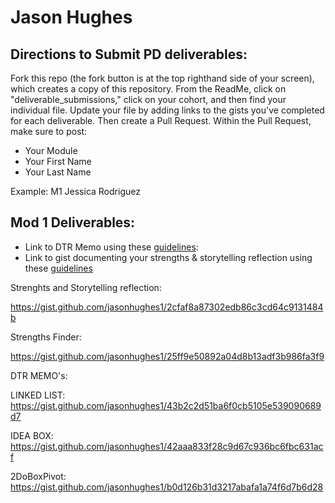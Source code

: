 # Jason Hughes

## Directions to Submit PD deliverables:
Fork this repo (the fork button is at the top righthand side of your screen), which creates a copy of this repository. From the ReadMe, click on "deliverable_submissions," click on your cohort, and then find your individual file. Update your file by adding links to the gists you've completed for each deliverable. Then create a Pull Request. Within the Pull Request, make sure to post:

* Your Module
* Your First Name
* Your Last Name

Example: M1 Jessica Rodriguez

## Mod 1 Deliverables:
* Link to DTR Memo using these [guidelines](https://github.com/turingschool/career-development-curriculum/blob/master/module_one/dtr_guidelines_memo.md):
* Link to gist documenting your strengths & storytelling reflection using these [guidelines](https://github.com/turingschool/career-development-curriculum/blob/master/module_one/strengths_storytelling_reflection.md)



Strenghts and Storytelling reflection: 

https://gist.github.com/jasonhughes1/2cfaf8a87302edb86c3cd64c9131484b

Strengths Finder:

https://gist.github.com/jasonhughes1/25ff9e50892a04d8b13adf3b986fa3f9


DTR MEMO's:

LINKED LIST:
https://gist.github.com/jasonhughes1/43b2c2d51ba6f0cb5105e539090689d7

IDEA BOX:
https://gist.github.com/jasonhughes1/42aaa833f28c9d67c936bc6fbc631acf

2DoBoxPivot:
https://gist.github.com/jasonhughes1/b0d126b31d3217abafa1a74f6d7b6d28
